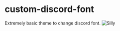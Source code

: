 # custom-discord-font
Extremely basic theme to change discord font.
![Silly](https://media.tenor.com/2d77acC1BvwAAAAS/loaf-cat-messages-from-the-stars.gif)
